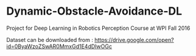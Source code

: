 # Dynamic-Obstacle-Avoidance-DL
Project for Deep Learning in Robotics Perception Course at WPI Fall 2016

Dataset can be downloaded from : https://drive.google.com/open?id=0ByaWzoZSwAR0MmxGd1E4dDIwOGc